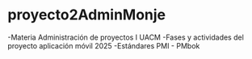 # proyecto2AdminMonje
-Materia Administración de proyectos I UACM
-Fases y actividades del proyecto aplicación móvil 2025
-Estándares PMI - PMbok

